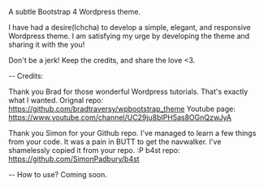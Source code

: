 A subtle Bootstrap 4 Wordpress theme.

I have had a desire(Ichcha) to develop a simple, elegant, and responsive Wordpress theme. I am satisfying my urge by developing the theme and sharing it with the you!

Don't be a jerk! Keep the credits, and share the love <3.

--
Credits:

Thank you Brad for those wonderful Wordpress tutorials. That's exactly what I wanted.
Orignal repo: https://github.com/bradtraversy/wpbootstrap_theme
Youtube page: https://www.youtube.com/channel/UC29ju8bIPH5as8OGnQzwJyA

Thank you Simon for your Github repo. I've managed to learn a few things from your code.
It was a pain in BUTT to get the navwalker. I've shamelessly copied it from your repo. :P
b4st repo: https://github.com/SimonPadbury/b4st

--
How to use?
Coming soon.
